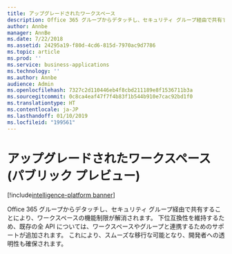 ```yaml
---
title: アップグレードされたワークスペース
description: Office 365 グループからデタッチし、セキュリティ グループ経由で共有することにより、ワークスペースの機能制限が解消されます。
author: Annbe
manager: AnnBe
ms.date: 7/22/2018
ms.assetid: 24295a19-f80d-4cd6-815d-7970ac9d7786
ms.topic: article
ms.prod: ''
ms.service: business-applications
ms.technology: ''
ms.author: Annbe
audience: Admin
ms.openlocfilehash: 7327c2d110446eb4f8cbd211189e8f1536711b3a
ms.sourcegitcommit: 0c8ca4eaf47f7f4b83f1b544b910e7cac92bd1f0
ms.translationtype: HT
ms.contentlocale: ja-JP
ms.lasthandoff: 01/10/2019
ms.locfileid: "199561"
---
```

# <a name="upgraded-workspaces-public-preview"></a>アップグレードされたワークスペース (パブリック プレビュー)

[!include[intelligence-platform banner](../../includes/intelligence-platform.md)]



Office 365 グループからデタッチし、セキュリティ グループ経由で共有することにより、ワークスペースの機能制限が解消されます。 下位互換性を維持するため、既存の全 API については、ワークスペースやグループと連携するためのサポートが追加されます。 これにより、スムーズな移行な可能となり、開発者への透明性も確保されます。
